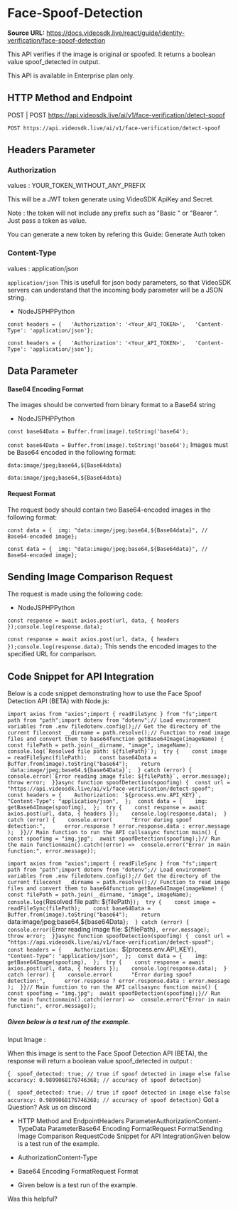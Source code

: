 # Face-Spoof-Detection

**Source URL:** https://docs.videosdk.live/react/guide/identity-verification/face-spoof-detection

This API verifies if the image is original or spoofed. It returns a boolean value spoof_detected in output.

This API is available in Enterprise plan only.

## HTTP Method and Endpoint​

POST | POST https://api.videosdk.live/ai/v1/face-verification/detect-spoof

`POST https://api.videosdk.live/ai/v1/face-verification/detect-spoof`
## Headers Parameter​

### Authorization​

values : YOUR_TOKEN_WITHOUT_ANY_PREFIX

This will be a JWT token generate using VideoSDK ApiKey and Secret.

Note : the token will not include any prefix such as "Basic " or "Bearer ". Just pass a token as value.

You can generate a new token by refering this Guide: Generate Auth token

### Content-Type​

values : application/json

`application/json`
This is usefull for json body parameters, so that VideoSDK servers can understand that the incoming body parameter will be a JSON string.

- NodeJSPHPPython

```
const headers = {   'Authorization': '<Your_API_TOKEN>',   'Content-Type': 'application/json'};
```

`const headers = {   'Authorization': '<Your_API_TOKEN>',   'Content-Type': 'application/json'};`
## Data Parameter​

#### Base64 Encoding Format​

The images should be converted from binary format to a Base64 string

- NodeJSPHPPython

```
const base64Data = Buffer.from(image).toString('base64');
```

`const base64Data = Buffer.from(image).toString('base64');`
Images must be Base64 encoded in the following format:

```
data:image/jpeg;base64,${Base64data}
```

`data:image/jpeg;base64,${Base64data}`
#### Request Format​

The request body should contain two Base64-encoded images in the following format:

```
const data = {  img: "data:image/jpeg;base64,${Base64data}", // Base64-encoded image};
```

`const data = {  img: "data:image/jpeg;base64,${Base64data}", // Base64-encoded image};`
## Sending Image Comparison Request​

The request is made using the following code:

- NodeJSPHPPython

```
const response = await axios.post(url, data, { headers });console.log(response.data);
```

`const response = await axios.post(url, data, { headers });console.log(response.data);`
This sends the encoded images to the specified URL for comparison.

## Code Snippet for API Integration​

Below is a code snippet demonstrating how to use the Face Spoof Detection API (BETA) with Node.js:

```
import axios from "axios";import { readFileSync } from "fs";import path from "path";import dotenv from "dotenv";// Load environment variables from .env filedotenv.config();// Get the directory of the current fileconst __dirname = path.resolve();// Function to read image files and convert them to base64function getBase64Image(imageName) {  const filePath = path.join(__dirname, "image", imageName);  console.log(`Resolved file path: ${filePath}`);  try {    const image = readFileSync(filePath);    const base64Data = Buffer.from(image).toString("base64");    return `data:image/jpeg;base64,${base64Data}`;  } catch (error) {    console.error(`Error reading image file: ${filePath}`, error.message);    throw error;  }}async function spoofDetection(spoofimg) {  const url = "https://api.videosdk.live/ai/v1/face-verification/detect-spoof";  const headers = {    Authorization: `${process.env.API_KEY}`,    "Content-Type": "application/json",  };  const data = {    img: getBase64Image(spoofimg),  };  try {    const response = await axios.post(url, data, { headers });    console.log(response.data);  } catch (error) {    console.error(      "Error during spoof detection:",      error.response ? error.response.data : error.message    );  }}// Main function to run the API callsasync function main() {  const spoofimg = "img.jpg";  await spoofDetection(spoofimg);}// Run the main functionmain().catch((error) =>  console.error("Error in main function:", error.message));
```

`import axios from "axios";import { readFileSync } from "fs";import path from "path";import dotenv from "dotenv";// Load environment variables from .env filedotenv.config();// Get the directory of the current fileconst __dirname = path.resolve();// Function to read image files and convert them to base64function getBase64Image(imageName) {  const filePath = path.join(__dirname, "image", imageName);  console.log(`Resolved file path: ${filePath}`);  try {    const image = readFileSync(filePath);    const base64Data = Buffer.from(image).toString("base64");    return `data:image/jpeg;base64,${base64Data}`;  } catch (error) {    console.error(`Error reading image file: ${filePath}`, error.message);    throw error;  }}async function spoofDetection(spoofimg) {  const url = "https://api.videosdk.live/ai/v1/face-verification/detect-spoof";  const headers = {    Authorization: `${process.env.API_KEY}`,    "Content-Type": "application/json",  };  const data = {    img: getBase64Image(spoofimg),  };  try {    const response = await axios.post(url, data, { headers });    console.log(response.data);  } catch (error) {    console.error(      "Error during spoof detection:",      error.response ? error.response.data : error.message    );  }}// Main function to run the API callsasync function main() {  const spoofimg = "img.jpg";  await spoofDetection(spoofimg);}// Run the main functionmain().catch((error) =>  console.error("Error in main function:", error.message));`
##### Given below is a test run of the example.​

Input Image :

When this image is sent to the Face Spoof Detection API (BETA), the response will return a boolean value spoof_detected in output :

```
{  spoof_detected: true; // true if spoof detected in image else false  accuracy: 0.9899068176746368; // accuracy of spoof detection}
```

`{  spoof_detected: true; // true if spoof detected in image else false  accuracy: 0.9899068176746368; // accuracy of spoof detection}`
Got a Question? Ask us on discord

- HTTP Method and EndpointHeaders ParameterAuthorizationContent-TypeData ParameterBase64 Encoding FormatRequest FormatSending Image Comparison RequestCode Snippet for API IntegrationGiven below is a test run of the example.

- AuthorizationContent-Type

- Base64 Encoding FormatRequest Format

- Given below is a test run of the example.

Was this helpful?
